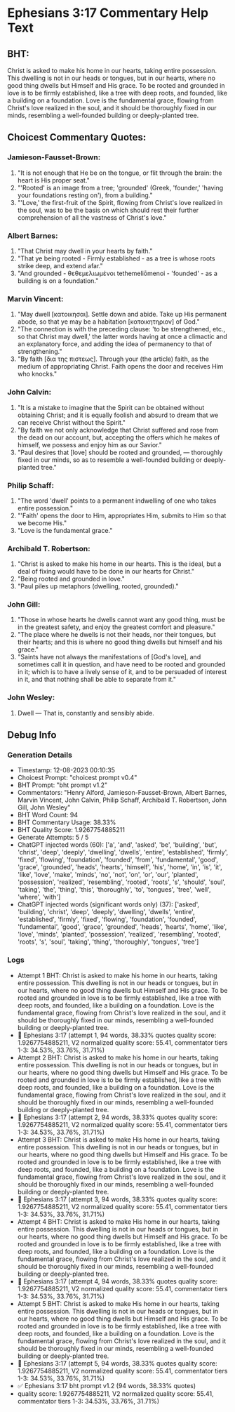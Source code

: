 # Ephesians 3:17 Commentary Help Text

## BHT:
Christ is asked to make his home in our hearts, taking entire possession. This dwelling is not in our heads or tongues, but in our hearts, where no good thing dwells but Himself and His grace. To be rooted and grounded in love is to be firmly established, like a tree with deep roots, and founded, like a building on a foundation. Love is the fundamental grace, flowing from Christ's love realized in the soul, and it should be thoroughly fixed in our minds, resembling a well-founded building or deeply-planted tree.

## Choicest Commentary Quotes:
### Jamieson-Fausset-Brown:
1. "It is not enough that He be on the tongue, or flit through the brain: the heart is His proper seat." 
2. "'Rooted' is an image from a tree; 'grounded' (Greek, 'founder,' 'having your foundations resting on'), from a building."
3. "'Love,' the first-fruit of the Spirit, flowing from Christ's love realized in the soul, was to be the basis on which should rest their further comprehension of all the vastness of Christ's love."

### Albert Barnes:
1. "That Christ may dwell in your hearts by faith."
2. "That ye being rooted - Firmly established - as a tree is whose roots strike deep, and extend afar."
3. "And grounded - θεθεμελιωμένοι tethemeliōmenoi - 'founded' - as a building is on a foundation."

### Marvin Vincent:
1. "May dwell [κατοικησαι]. Settle down and abide. Take up His permanent abode, so that ye may be a habitation [κατοικητηριον] of God."
2. "The connection is with the preceding clause: 'to be strengthened, etc., so that Christ may dwell,' the latter words having at once a climactic and an explanatory force, and adding the idea of permanency to that of strengthening."
3. "By faith [δια της πιστεως]. Through your (the article) faith, as the medium of appropriating Christ. Faith opens the door and receives Him who knocks."

### John Calvin:
1. "It is a mistake to imagine that the Spirit can be obtained without obtaining Christ; and it is equally foolish and absurd to dream that we can receive Christ without the Spirit." 
2. "By faith we not only acknowledge that Christ suffered and rose from the dead on our account, but, accepting the offers which he makes of himself, we possess and enjoy him as our Savior."
3. "Paul desires that [love] should be rooted and grounded, — thoroughly fixed in our minds, so as to resemble a well-founded building or deeply-planted tree."

### Philip Schaff:
1. "The word 'dwell' points to a permanent indwelling of one who takes entire possession."
2. "'Faith' opens the door to Him, appropriates Him, submits to Him so that we become His."
3. "Love is the fundamental grace."

### Archibald T. Robertson:
1. "Christ is asked to make his home in our hearts. This is the ideal, but a deal of fixing would have to be done in our hearts for Christ." 
2. "Being rooted and grounded in love." 
3. "Paul piles up metaphors (dwelling, rooted, grounded)."

### John Gill:
1. "Those in whose hearts he dwells cannot want any good thing, must be in the greatest safety, and enjoy the greatest comfort and pleasure." 
2. "The place where he dwells is not their heads, nor their tongues, but their hearts; and this is where no good thing dwells but himself and his grace."
3. "Saints have not always the manifestations of [God's love], and sometimes call it in question, and have need to be rooted and grounded in it; which is to have a lively sense of it, and to be persuaded of interest in it, and that nothing shall be able to separate from it."

### John Wesley:
1. Dwell — That is, constantly and sensibly abide.



## Debug Info
### Generation Details
- Timestamp: 12-08-2023 00:10:35
- Choicest Prompt: "choicest prompt v0.4"
- BHT Prompt: "bht prompt v1.2"
- Commentators: "Henry Alford, Jamieson-Fausset-Brown, Albert Barnes, Marvin Vincent, John Calvin, Philip Schaff, Archibald T. Robertson, John Gill, John Wesley"
- BHT Word Count: 94
- BHT Commentary Usage: 38.33%
- BHT Quality Score: 1.9267754885211
- Generate Attempts: 5 / 5
- ChatGPT injected words (60):
	['a', 'and', 'asked', 'be', 'building', 'but', 'christ', 'deep', 'deeply', 'dwelling', 'dwells', 'entire', 'established', 'firmly', 'fixed', 'flowing', 'foundation', 'founded', 'from', 'fundamental', 'good', 'grace', 'grounded', 'heads', 'hearts', 'himself', 'his', 'home', 'in', 'is', 'it', 'like', 'love', 'make', 'minds', 'no', 'not', 'on', 'or', 'our', 'planted', 'possession', 'realized', 'resembling', 'rooted', 'roots', 's', 'should', 'soul', 'taking', 'the', 'thing', 'this', 'thoroughly', 'to', 'tongues', 'tree', 'well', 'where', 'with']
- ChatGPT injected words (significant words only) (37):
	['asked', 'building', 'christ', 'deep', 'deeply', 'dwelling', 'dwells', 'entire', 'established', 'firmly', 'fixed', 'flowing', 'foundation', 'founded', 'fundamental', 'good', 'grace', 'grounded', 'heads', 'hearts', 'home', 'like', 'love', 'minds', 'planted', 'possession', 'realized', 'resembling', 'rooted', 'roots', 's', 'soul', 'taking', 'thing', 'thoroughly', 'tongues', 'tree']

### Logs
- Attempt 1 BHT: Christ is asked to make his home in our hearts, taking entire possession. This dwelling is not in our heads or tongues, but in our hearts, where no good thing dwells but Himself and His grace. To be rooted and grounded in love is to be firmly established, like a tree with deep roots, and founded, like a building on a foundation. Love is the fundamental grace, flowing from Christ's love realized in the soul, and it should be thoroughly fixed in our minds, resembling a well-founded building or deeply-planted tree.
- 🔄 Ephesians 3:17 (attempt 1, 94 words, 38.33% quotes quality score: 1.9267754885211, V2 normalized quality score: 55.41, commentator tiers 1-3: 34.53%, 33.76%, 31.71%)
- Attempt 2 BHT: Christ is asked to make his home in our hearts, taking entire possession. This dwelling is not in our heads or tongues, but in our hearts, where no good thing dwells but Himself and His grace. To be rooted and grounded in love is to be firmly established, like a tree with deep roots, and founded, like a building on a foundation. Love is the fundamental grace, flowing from Christ's love realized in the soul, and it should be thoroughly fixed in our minds, resembling a well-founded building or deeply-planted tree.
- 🔄 Ephesians 3:17 (attempt 2, 94 words, 38.33% quotes quality score: 1.9267754885211, V2 normalized quality score: 55.41, commentator tiers 1-3: 34.53%, 33.76%, 31.71%)
- Attempt 3 BHT: Christ is asked to make His home in our hearts, taking entire possession. This dwelling is not in our heads or tongues, but in our hearts, where no good thing dwells but Himself and His grace. To be rooted and grounded in love is to be firmly established, like a tree with deep roots, and founded, like a building on a foundation. Love is the fundamental grace, flowing from Christ's love realized in the soul, and it should be thoroughly fixed in our minds, resembling a well-founded building or deeply-planted tree.
- 🔄 Ephesians 3:17 (attempt 3, 94 words, 38.33% quotes quality score: 1.9267754885211, V2 normalized quality score: 55.41, commentator tiers 1-3: 34.53%, 33.76%, 31.71%)
- Attempt 4 BHT: Christ is asked to make His home in our hearts, taking entire possession. This dwelling is not in our heads or tongues, but in our hearts, where no good thing dwells but Himself and His grace. To be rooted and grounded in love is to be firmly established, like a tree with deep roots, and founded, like a building on a foundation. Love is the fundamental grace, flowing from Christ's love realized in the soul, and it should be thoroughly fixed in our minds, resembling a well-founded building or deeply-planted tree.
- 🔄 Ephesians 3:17 (attempt 4, 94 words, 38.33% quotes quality score: 1.9267754885211, V2 normalized quality score: 55.41, commentator tiers 1-3: 34.53%, 33.76%, 31.71%)
- Attempt 5 BHT: Christ is asked to make His home in our hearts, taking entire possession. This dwelling is not in our heads or tongues, but in our hearts, where no good thing dwells but Himself and His grace. To be rooted and grounded in love is to be firmly established, like a tree with deep roots, and founded, like a building on a foundation. Love is the fundamental grace, flowing from Christ's love realized in the soul, and it should be thoroughly fixed in our minds, resembling a well-founded building or deeply-planted tree.
- 🔄 Ephesians 3:17 (attempt 5, 94 words, 38.33% quotes quality score: 1.9267754885211, V2 normalized quality score: 55.41, commentator tiers 1-3: 34.53%, 33.76%, 31.71%)
- ✅ Ephesians 3:17 bht prompt v1.2 (94 words, 38.33% quotes)
- quality score: 1.9267754885211, V2 normalized quality score: 55.41, commentator tiers 1-3: 34.53%, 33.76%, 31.71%)